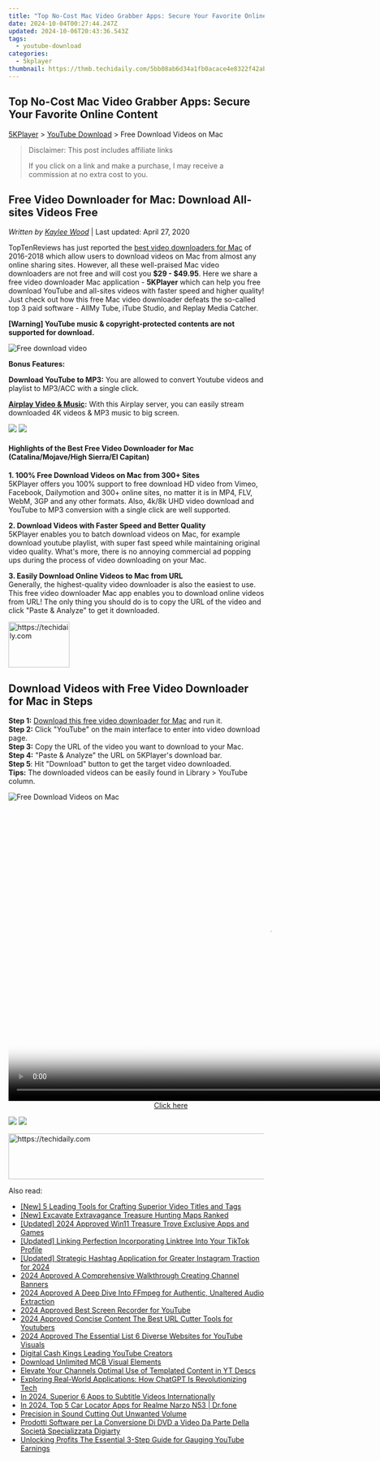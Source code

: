 ```yaml
---
title: "Top No-Cost Mac Video Grabber Apps: Secure Your Favorite Online Content"
date: 2024-10-04T00:27:44.247Z
updated: 2024-10-06T20:43:36.543Z
tags:
  - youtube-download
categories:
  - 5kplayer
thumbnail: https://thmb.techidaily.com/5bb08ab6d34a1fb0acace4e8322f42ab6cac411cdc94c053d0ad8ae749b9c794.jpg
---
```


## Top No-Cost Mac Video Grabber Apps: Secure Your Favorite Online Content

[5KPlayer](https://tools.techidaily.com/5kplayer/products/) \> [YouTube Download](https://tools.techidaily.com/5kplayer/youtube-download/) \> Free Download Videos on Mac

>  Disclaimer: This post includes affiliate links
>
>  If you click on a link and make a purchase, I may receive a commission at no extra cost to you.
>

## Free Video Downloader for Mac: Download All-sites Videos Free

 _Written by [Kaylee Wood](https://www.quora.com/profile/Amanda-Hu-21)_ | Last updated: April 27, 2020 

TopTenReviews has just reported the [best video downloaders for Mac](https://tools.techidaily.com/5kplayer/youtube-download/) of 2016-2018 which allow users to download videos on Mac from almost any online sharing sites. However, all these well-praised Mac video downloaders are not free and will cost you **$29 - $49.95**. Here we share a free video downloader Mac application - **5KPlayer** which can help you free download YouTube and all-sites videos with faster speed and higher quality! Just check out how this free Mac video downloader defeats the so-called top 3 paid software - AllMy Tube, iTube Studio, and Replay Media Catcher.

**\[Warning\] YouTube music & copyright-protected contents are not supported for download.**

![Free download video](https://www.5kplayer.com/youtube-download/img/5k-free-download-any-video-hky-101301.png) 

**Bonus Features:**

**Download YouTube to MP3:** You are allowed to convert Youtube videos and playlist to MP3/ACC with a single click.

**[Airplay Video & Music](https://tools.techidaily.com/5kplayer/airplay/):** With this Airplay server, you can easily stream downloaded 4K videos & MP3 music to big screen.

[![](https://www.5kplayer.com/youtube-download/../button/freedownwhitewin.png)](https://tools.techidaily.com/5kplayer/products/) [![](https://www.5kplayer.com/youtube-download/../button/freedownbackmac.png)](https://tools.techidaily.com/5kplayer/products/) 

#### **Highlights of the Best Free Video Downloader for Mac (Catalina/Mojave/High Sierra/El Capitan)**

**1\. 100% Free Download Videos on Mac from 300+ Sites**   
5KPlayer offers you 100% support to free download HD video from Vimeo, Facebook, Dailymotion and 300+ online sites, no matter it is in MP4, FLV, WebM, 3GP and any other formats. Also, 4k/8k [](https://en.wikipedia.org/wiki/4K%5Fresolution) UHD video download and YouTube to MP3 conversion with a single click are well supported.

**2\. Download Videos with Faster Speed and Better Quality**   
5KPlayer enables you to batch download videos on Mac, for example download youtube playlist, with super fast speed while maintaining original video quality. What's more, there is no annoying commercial ad popping ups during the process of video downloading on your Mac.

**3\. Easily Download Online Videos to Mac from URL**   
Generally, the highest-quality video downloader is also the easiest to use. This free video downloader Mac app enables you to download online videos from URL! The only thing you should do is to copy the URL of the video and click "Paste & Analyze" to get it downloaded.

<!-- affiliate ads begin -->
<a href="https://aligracehair.sjv.io/c/5597632/2135407/19272" target="_top" id="2135407">
  <img src="//a.impactradius-go.com/display-ad/19272-2135407" border="0" alt="https://techidaily.com" width="120" height="90"/>
</a>
<img height="0" width="0" src="https://aligracehair.sjv.io/i/5597632/2135407/19272" style="position:absolute;visibility:hidden;" border="0" />
<!-- affiliate ads end -->

##  Download Videos with Free Video Downloader for Mac in Steps

**Step 1:** [Download this free video downloader for Mac](https://tools.techidaily.com/5kplayer/products/) and run it.  
**Step 2:** Click "YouTube" on the main interface to enter into video download page.  
**Step 3:** Copy the URL of the video you want to download to your Mac.  
**Step 4:** "Paste & Analyze" the URL on 5KPlayer's download bar.  
**Step 5**: Hit "Download" button to get the target video downloaded.   
**Tips:** The downloaded videos can be easily found in Library > YouTube column. 

![Free Download Videos on Mac](https://www.5kplayer.com/youtube-download/img/5k-alvin-chipmunks-yxt-102103.jpg)

<!-- affiliate ads begin -->
<span id="1155462">
					<video width="1024" height="576" style="cursor:pointer"
           poster="//a.impactradius-go.com/display-clicktoplayimage/1155462.png"
           onclick="if(!this.playClicked){this.play();this.setAttribute('controls',true);this.playClicked=true;}">
	   <source src="//a.impactradius-go.com/display-ad/14559-1155462">
	   <img src="//a.impactradius-go.com/display-clicktoplayimage/1155462.png" style="border: none; height: 100%; width: 100%; object-fit: contain">
	</video>
	<div style="width:640px;text-align:center"><a href="javascript:window.open(decodeURIComponent('https%3A%2F%2Fpropmoneyinc.pxf.io%2Fc%2F5597632%2F1155462%2F14559'), '_blank');void(0);">Click here</a></div>
</span>
<img height="0" width="0" src="https://imp.pxf.io/i/5597632/1155462/14559" style="position:absolute;visibility:hidden;" border="0" />
<!-- affiliate ads end -->

[![](https://www.5kplayer.com/youtube-download/../button/freedownwhitewin.png)](https://tools.techidaily.com/5kplayer/products/) [![](https://www.5kplayer.com/youtube-download/../button/freedownbackmac.png)](https://tools.techidaily.com/5kplayer/products/)

<!-- affiliate ads begin -->
<a href="https://review-au.sjv.io/c/5597632/2098702/14409" target="_top" id="2098702">
  <img src="//a.impactradius-go.com/display-ad/14409-2098702" border="0" alt="https://techidaily.com" width="728" height="90"/>
</a>
<img height="0" width="0" src="https://review-au.sjv.io/i/5597632/2098702/14409" style="position:absolute;visibility:hidden;" border="0" />
<!-- affiliate ads end -->

<ins class="adsbygoogle"
     style="display:block"
     data-ad-format="autorelaxed"
     data-ad-client="ca-pub-7571918770474297"
     data-ad-slot="1223367746"></ins>

<ins class="adsbygoogle"
     style="display:block"
     data-ad-client="ca-pub-7571918770474297"
     data-ad-slot="8358498916"
     data-ad-format="auto"
     data-full-width-responsive="true"></ins>

<span class="atpl-alsoreadstyle">Also read:</span>
<div><ul>
<li><a href="https://youtube-video-recordings.techidaily.com/new-5-leading-tools-for-crafting-superior-video-titles-and-tags/"><u>[New] 5 Leading Tools for Crafting Superior Video Titles and Tags</u></a></li>
<li><a href="https://screen-mirroring-recording.techidaily.com/new-excavate-extravagance-treasure-hunting-maps-ranked/"><u>[New] Excavate Extravagance Treasure Hunting Maps Ranked</u></a></li>
<li><a href="https://article-posts.techidaily.com/updated-2024-approved-win11-treasure-trove-exclusive-apps-and-games/"><u>[Updated] 2024 Approved Win11 Treasure Trove Exclusive Apps and Games</u></a></li>
<li><a href="https://extra-skills.techidaily.com/updated-linking-perfection-incorporating-linktree-into-your-tiktok-profile/"><u>[Updated] Linking Perfection Incorporating Linktree Into Your TikTok Profile</u></a></li>
<li><a href="https://instagram-clips.techidaily.com/updated-strategic-hashtag-application-for-greater-instagram-traction-for-2024/"><u>[Updated] Strategic Hashtag Application for Greater Instagram Traction for 2024</u></a></li>
<li><a href="https://youtube-video-recordings.techidaily.com/2024-approved-a-comprehensive-walkthrough-creating-channel-banners/"><u>2024 Approved A Comprehensive Walkthrough Creating Channel Banners</u></a></li>
<li><a href="https://extra-tips.techidaily.com/2024-approved-a-deep-dive-into-ffmpeg-for-authentic-unaltered-audio-extraction/"><u>2024 Approved A Deep Dive Into FFmpeg for Authentic, Unaltered Audio Extraction</u></a></li>
<li><a href="https://youtube-video-recordings.techidaily.com/2024-approved-best-screen-recorder-for-youtube/"><u>2024 Approved Best Screen Recorder for YouTube</u></a></li>
<li><a href="https://youtube-video-recordings.techidaily.com/2024-approved-concise-content-the-best-url-cutter-tools-for-youtubers/"><u>2024 Approved Concise Content The Best URL Cutter Tools for Youtubers</u></a></li>
<li><a href="https://youtube-blog.techidaily.com/approved-the-essential-list-6-diverse-websites-for-youtube-visuals/"><u>2024 Approved The Essential List 6 Diverse Websites for YouTube Visuals</u></a></li>
<li><a href="https://youtube-video-recordings.techidaily.com/digital-cash-kings-leading-youtube-creators/"><u>Digital Cash Kings Leading YouTube Creators</u></a></li>
<li><a href="https://youtube-video-recordings.techidaily.com/download-unlimited-mcb-visual-elements/"><u>Download Unlimited MCB Visual Elements</u></a></li>
<li><a href="https://youtube-video-recordings.techidaily.com/elevate-your-channels-optimal-use-of-templated-content-in-yt-descs/"><u>Elevate Your Channels Optimal Use of Templated Content in YT Descs</u></a></li>
<li><a href="https://tech-revival.techidaily.com/exploring-real-world-applications-how-chatgpt-is-revolutionizing-tech/"><u>Exploring Real-World Applications: How ChatGPT Is Revolutionizing Tech</u></a></li>
<li><a href="https://some-guidance.techidaily.com/in-2024-superior-6-apps-to-subtitle-videos-internationally/"><u>In 2024, Superior 6 Apps to Subtitle Videos Internationally</u></a></li>
<li><a href="https://android-location-track.techidaily.com/in-2024-top-5-car-locator-apps-for-realme-narzo-n53-drfone-by-drfone-virtual-android/"><u>In 2024, Top 5 Car Locator Apps for Realme Narzo N53 | Dr.fone</u></a></li>
<li><a href="https://youtube-video-recordings.techidaily.com/precision-in-sound-cutting-out-unwanted-volume/"><u>Precision in Sound Cutting Out Unwanted Volume</u></a></li>
<li><a href="https://vp-tips.techidaily.com/prodotti-software-per-la-conversione-di-dvd-a-video-da-parte-della-societa-specializzata-digiarty/"><u>Prodotti Software per La Conversione Di DVD a Video Da Parte Della Società Specializzata Digiarty</u></a></li>
<li><a href="https://youtube-video-recordings.techidaily.com/unlocking-profits-the-essential-3-step-guide-for-gauging-youtube-earnings/"><u>Unlocking Profits The Essential 3-Step Guide for Gauging YouTube Earnings</u></a></li>
</ul></div>

